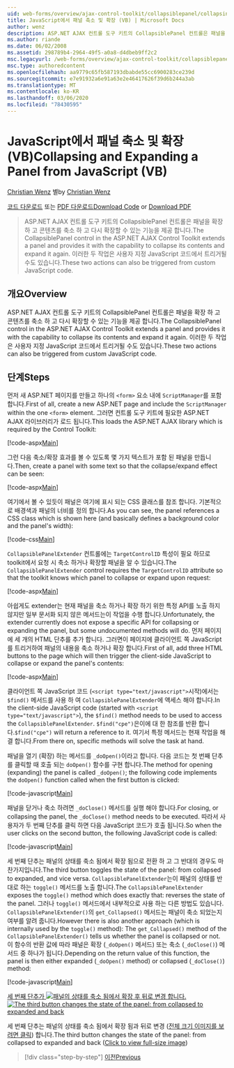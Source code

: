 ```yaml
---
uid: web-forms/overview/ajax-control-toolkit/collapsiblepanel/collapsing-and-expanding-a-panel-from-javascript-vb
title: JavaScript에서 패널 축소 및 확장 (VB) | Microsoft Docs
author: wenz
description: ASP.NET AJAX 컨트롤 도구 키트의 CollapsiblePanel 컨트롤은 패널을 확장 하 고 콘텐츠를 축소 하 고 확장 하는 기능을 제공 합니다.
ms.author: riande
ms.date: 06/02/2008
ms.assetid: 298789b4-2964-49f5-a0a8-d4dbeb9ff2c2
msc.legacyurl: /web-forms/overview/ajax-control-toolkit/collapsiblepanel/collapsing-and-expanding-a-panel-from-javascript-vb
msc.type: authoredcontent
ms.openlocfilehash: aa9779c65fb587193dbabde55cc6900283ce239d
ms.sourcegitcommit: e7e91932a6e91a63e2e46417626f39d6b244a3ab
ms.translationtype: MT
ms.contentlocale: ko-KR
ms.lasthandoff: 03/06/2020
ms.locfileid: "78430595"
---
```

# <a name="collapsing-and-expanding-a-panel-from-javascript-vb"></a><span data-ttu-id="1ea31-103">JavaScript에서 패널 축소 및 확장(VB)</span><span class="sxs-lookup"><span data-stu-id="1ea31-103">Collapsing and Expanding a Panel from JavaScript (VB)</span></span>

<span data-ttu-id="1ea31-104">[Christian Wenz](https://github.com/wenz) 별</span><span class="sxs-lookup"><span data-stu-id="1ea31-104">by [Christian Wenz](https://github.com/wenz)</span></span>

<span data-ttu-id="1ea31-105">[코드 다운로드](https://download.microsoft.com/download/8/a/a/8aab3c3e-de6f-463f-805c-5fda567eef6e/CollapsiblePanel1.vb.zip) 또는 [PDF 다운로드](https://download.microsoft.com/download/b/6/a/b6ae89ee-df69-4c87-9bfb-ad1eb2b23373/collapsiblepanel1VB.pdf)</span><span class="sxs-lookup"><span data-stu-id="1ea31-105">[Download Code](https://download.microsoft.com/download/8/a/a/8aab3c3e-de6f-463f-805c-5fda567eef6e/CollapsiblePanel1.vb.zip) or [Download PDF](https://download.microsoft.com/download/b/6/a/b6ae89ee-df69-4c87-9bfb-ad1eb2b23373/collapsiblepanel1VB.pdf)</span></span>

> <span data-ttu-id="1ea31-106">ASP.NET AJAX 컨트롤 도구 키트의 CollapsiblePanel 컨트롤은 패널을 확장 하 고 콘텐츠를 축소 하 고 다시 확장할 수 있는 기능을 제공 합니다.</span><span class="sxs-lookup"><span data-stu-id="1ea31-106">The CollapsiblePanel control in the ASP.NET AJAX Control Toolkit extends a panel and provides it with the capability to collapse its contents and expand it again.</span></span> <span data-ttu-id="1ea31-107">이러한 두 작업은 사용자 지정 JavaScript 코드에서 트리거될 수도 있습니다.</span><span class="sxs-lookup"><span data-stu-id="1ea31-107">These two actions can also be triggered from custom JavaScript code.</span></span>

## <a name="overview"></a><span data-ttu-id="1ea31-108">개요</span><span class="sxs-lookup"><span data-stu-id="1ea31-108">Overview</span></span>

<span data-ttu-id="1ea31-109">ASP.NET AJAX 컨트롤 도구 키트의 CollapsiblePanel 컨트롤은 패널을 확장 하 고 콘텐츠를 축소 하 고 다시 확장할 수 있는 기능을 제공 합니다.</span><span class="sxs-lookup"><span data-stu-id="1ea31-109">The CollapsiblePanel control in the ASP.NET AJAX Control Toolkit extends a panel and provides it with the capability to collapse its contents and expand it again.</span></span> <span data-ttu-id="1ea31-110">이러한 두 작업은 사용자 지정 JavaScript 코드에서 트리거될 수도 있습니다.</span><span class="sxs-lookup"><span data-stu-id="1ea31-110">These two actions can also be triggered from custom JavaScript code.</span></span>

## <a name="steps"></a><span data-ttu-id="1ea31-111">단계</span><span class="sxs-lookup"><span data-stu-id="1ea31-111">Steps</span></span>

<span data-ttu-id="1ea31-112">먼저 새 ASP.NET 페이지를 만들고 하나의 `<form>` 요소 내에 `ScriptManager`를 포함 합니다.</span><span class="sxs-lookup"><span data-stu-id="1ea31-112">First of all, create a new ASP.NET page and include the `ScriptManager` within the one `<form>` element.</span></span> <span data-ttu-id="1ea31-113">그러면 컨트롤 도구 키트에 필요한 ASP.NET AJAX 라이브러리가 로드 됩니다.</span><span class="sxs-lookup"><span data-stu-id="1ea31-113">This loads the ASP.NET AJAX library which is required by the Control Toolkit:</span></span>

[!code-aspx[Main](collapsing-and-expanding-a-panel-from-javascript-vb/samples/sample1.aspx)]

<span data-ttu-id="1ea31-114">그런 다음 축소/확장 효과를 볼 수 있도록 몇 가지 텍스트가 포함 된 패널을 만듭니다.</span><span class="sxs-lookup"><span data-stu-id="1ea31-114">Then, create a panel with some text so that the collapse/expand effect can be seen:</span></span>

[!code-aspx[Main](collapsing-and-expanding-a-panel-from-javascript-vb/samples/sample2.aspx)]

<span data-ttu-id="1ea31-115">여기에서 볼 수 있듯이 패널은 여기에 표시 되는 CSS 클래스를 참조 합니다. 기본적으로 배경색과 패널의 너비를 정의 합니다.</span><span class="sxs-lookup"><span data-stu-id="1ea31-115">As you can see, the panel references a CSS class which is shown here (and basically defines a background color and the panel's width):</span></span>

[!code-css[Main](collapsing-and-expanding-a-panel-from-javascript-vb/samples/sample3.css)]

<span data-ttu-id="1ea31-116">`CollapsiblePanelExtender` 컨트롤에는 `TargetControlID` 특성이 필요 하므로 toolkit에서 요청 시 축소 하거나 확장할 패널을 알 수 있습니다.</span><span class="sxs-lookup"><span data-stu-id="1ea31-116">The `CollapsiblePanelExtender` control requires the `TargetControlID` attribute so that the toolkit knows which panel to collapse or expand upon request:</span></span>

[!code-aspx[Main](collapsing-and-expanding-a-panel-from-javascript-vb/samples/sample4.aspx)]

<span data-ttu-id="1ea31-117">아쉽게도 extender는 현재 패널을 축소 하거나 확장 하기 위한 특정 API를 노출 하지 않지만 일부 문서화 되지 않은 메서드는이 작업을 수행 합니다.</span><span class="sxs-lookup"><span data-stu-id="1ea31-117">Unfortunately, the extender currently does not expose a specific API for collapsing or expanding the panel, but some undocumented methods will do.</span></span> <span data-ttu-id="1ea31-118">먼저 페이지에 세 개의 HTML 단추를 추가 합니다. 그러면이 페이지에 클라이언트 쪽 JavaScript를 트리거하여 패널의 내용을 축소 하거나 확장 합니다.</span><span class="sxs-lookup"><span data-stu-id="1ea31-118">First of all, add three HTML buttons to the page which will then trigger the client-side JavaScript to collapse or expand the panel's contents:</span></span>

[!code-aspx[Main](collapsing-and-expanding-a-panel-from-javascript-vb/samples/sample5.aspx)]

<span data-ttu-id="1ea31-119">클라이언트 쪽 JavaScript 코드 (`<script type="text/javascript">`시작)에서는 `$find()` 메서드를 사용 하 여 `CollapsiblePanelExtender`에 액세스 해야 합니다.</span><span class="sxs-lookup"><span data-stu-id="1ea31-119">In the client-side JavaScript code (started with `<script type="text/javascript">`), the `$find()` method needs to be used to access the `CollapsiblePanelExtender`.</span></span> <span data-ttu-id="1ea31-120">`$find("cpe")`은이에 대 한 참조를 반환 합니다.</span><span class="sxs-lookup"><span data-stu-id="1ea31-120">`$find("cpe")` will return a reference to it.</span></span> <span data-ttu-id="1ea31-121">여기서 특정 메서드는 현재 작업을 해결 합니다.</span><span class="sxs-lookup"><span data-stu-id="1ea31-121">From there on, specific methods will solve the task at hand.</span></span>

<span data-ttu-id="1ea31-122">패널을 열기 (확장) 하는 메서드를 `_doOpen()`이라고 합니다. 다음 코드는 첫 번째 단추를 클릭할 때 호출 되는 `doOpen()` 함수를 구현 합니다.</span><span class="sxs-lookup"><span data-stu-id="1ea31-122">The method for opening (expanding) the panel is called `_doOpen()`; the following code implements the `doOpen()` function called when the first button is clicked:</span></span>

[!code-javascript[Main](collapsing-and-expanding-a-panel-from-javascript-vb/samples/sample6.js)]

<span data-ttu-id="1ea31-123">패널을 닫거나 축소 하려면 `_doClose()` 메서드를 실행 해야 합니다.</span><span class="sxs-lookup"><span data-stu-id="1ea31-123">For closing, or collapsing the panel, the `_doClose()` method needs to be executed.</span></span> <span data-ttu-id="1ea31-124">따라서 사용자가 두 번째 단추를 클릭 하면 다음 JavaScript 코드가 호출 됩니다.</span><span class="sxs-lookup"><span data-stu-id="1ea31-124">So when the user clicks on the second button, the following JavaScript code is called:</span></span>

[!code-javascript[Main](collapsing-and-expanding-a-panel-from-javascript-vb/samples/sample7.js)]

<span data-ttu-id="1ea31-125">세 번째 단추는 패널의 상태를 축소 됨에서 확장 됨으로 전환 하 고 그 반대의 경우도 마찬가지입니다.</span><span class="sxs-lookup"><span data-stu-id="1ea31-125">The third button toggles the state of the panel: from collapsed to expanded, and vice versa.</span></span> <span data-ttu-id="1ea31-126">`CollapsiblePanelExtender`는이 패널의 상태를 반대로 하는 `toggle()` 메서드를 노출 합니다.</span><span class="sxs-lookup"><span data-stu-id="1ea31-126">The `CollapsiblePanelExtender` exposes the `toggle()` method which does exactly that: reverses the state of the panel.</span></span> <span data-ttu-id="1ea31-127">그러나 `toggle()` 메서드에서 내부적으로 사용 하는 다른 방법도 있습니다. `CollapsiblePanelExtender()`의 `get_Collapsed()` 메서드는 패널이 축소 되었는지 여부를 알려 줍니다.</span><span class="sxs-lookup"><span data-stu-id="1ea31-127">However there is also another approach (which is internally used by the `toggle()` method): The `get_Collapsed()` method of the `CollapsiblePanelExtender()` tells us whether the panel is collapsed or not.</span></span> <span data-ttu-id="1ea31-128">이 함수의 반환 값에 따라 패널은 확장 (`_doOpen()` 메서드) 또는 축소 (`_doClose()`) 메서드 중 하나가 됩니다.</span><span class="sxs-lookup"><span data-stu-id="1ea31-128">Depending on the return value of this function, the panel is then either expanded (`_doOpen()` method) or collapsed (`_doClose()`) method:</span></span>

[!code-javascript[Main](collapsing-and-expanding-a-panel-from-javascript-vb/samples/sample8.js)]

<span data-ttu-id="1ea31-129">[세 번째 단추가 ![패널의 상태를 축소 됨에서 확장 후 뒤로 변경 합니다.](collapsing-and-expanding-a-panel-from-javascript-vb/_static/image2.png)](collapsing-and-expanding-a-panel-from-javascript-vb/_static/image1.png)</span><span class="sxs-lookup"><span data-stu-id="1ea31-129">[![The third button changes the state of the panel: from collapsed to expanded and back](collapsing-and-expanding-a-panel-from-javascript-vb/_static/image2.png)](collapsing-and-expanding-a-panel-from-javascript-vb/_static/image1.png)</span></span>

<span data-ttu-id="1ea31-130">세 번째 단추는 패널의 상태를 축소 됨에서 확장 됨과 뒤로 변경 ([전체 크기 이미지를 보려면 클릭](collapsing-and-expanding-a-panel-from-javascript-vb/_static/image3.png)) 합니다.</span><span class="sxs-lookup"><span data-stu-id="1ea31-130">The third button changes the state of the panel: from collapsed to expanded and back ([Click to view full-size image](collapsing-and-expanding-a-panel-from-javascript-vb/_static/image3.png))</span></span>

> [!div class="step-by-step"]
> [<span data-ttu-id="1ea31-131">이전</span><span class="sxs-lookup"><span data-stu-id="1ea31-131">Previous</span></span>](collapsing-and-expanding-a-panel-from-javascript-cs.md)

